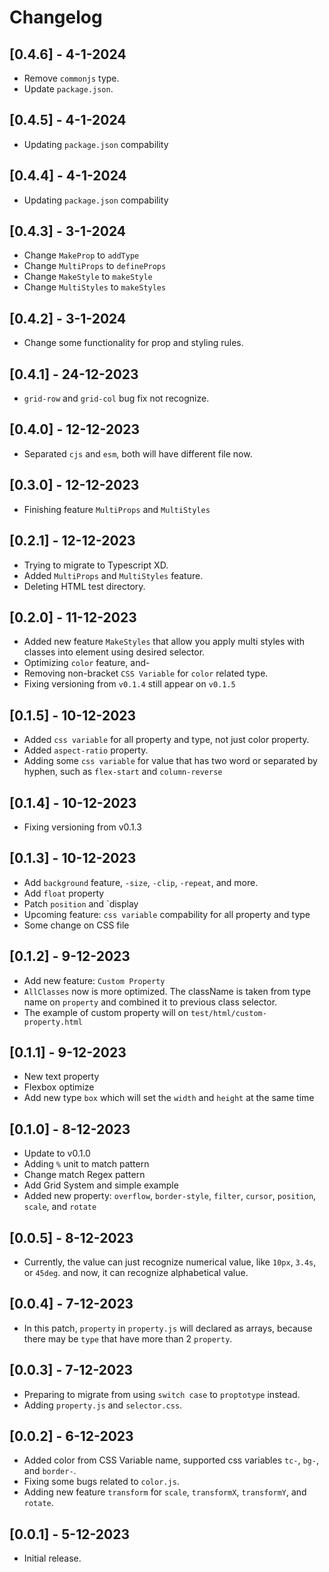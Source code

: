 # Changelog

## [0.4.6] - 4-1-2024

- Remove `commonjs` type.
- Update `package.json`.

## [0.4.5] - 4-1-2024

- Updating `package.json` compability

## [0.4.4] - 4-1-2024

- Updating `package.json` compability

## [0.4.3] - 3-1-2024

- Change `MakeProp` to `addType`
- Change `MultiProps` to `defineProps`
- Change `MakeStyle` to `makeStyle`
- Change `MultiStyles` to `makeStyles`

## [0.4.2] - 3-1-2024

- Change some functionality for prop and styling rules.

## [0.4.1] - 24-12-2023

- `grid-row` and `grid-col` bug fix not recognize.

## [0.4.0] - 12-12-2023

- Separated `cjs` and `esm`, both will have different file now.

## [0.3.0] - 12-12-2023

- Finishing feature `MultiProps` and `MultiStyles`

## [0.2.1] - 12-12-2023

- Trying to migrate to Typescript XD.
- Added `MultiProps` and `MultiStyles` feature.
- Deleting HTML test directory.

## [0.2.0] - 11-12-2023

- Added new feature `MakeStyles` that allow you apply multi styles with classes into element using desired selector.
- Optimizing `color` feature, and-
- Removing non-bracket `CSS Variable` for `color` related type.
- Fixing versioning from `v0.1.4` still appear on `v0.1.5`

## [0.1.5] - 10-12-2023

- Added `css variable` for all property and type, not just color property.
- Added `aspect-ratio` property.
- Adding some `css variable` for value that has two word or separated by hyphen, such as `flex-start` and `column-reverse`

## [0.1.4] - 10-12-2023

- Fixing versioning from v0.1.3

## [0.1.3] - 10-12-2023

- Add `background` feature, `-size`, `-clip`, `-repeat`, and more.
- Add `float` property
- Patch `position` and `display
- Upcoming feature: `css variable` compability for all property and type
- Some change on CSS file

## [0.1.2] - 9-12-2023

- Add new feature: `Custom Property`
- `AllClasses` now is more optimized. The className is taken from type name on `property` and combined it to previous class selector.
- The example of custom property will on `test/html/custom-property.html`

## [0.1.1] - 9-12-2023

- New text property
- Flexbox optimize
- Add new type `box` which will set the `width` and `height` at the same time

## [0.1.0] - 8-12-2023

- Update to v0.1.0
- Adding `%` unit to match pattern
- Change match Regex pattern
- Add Grid System and simple example
- Added new property: `overflow`, `border-style`, `filter`, `cursor`, `position`, `scale`, and `rotate`

## [0.0.5] - 8-12-2023

- Currently, the value can just recognize numerical value, like `10px`, `3.4s`, or `45deg`. and now, it can recognize alphabetical value.

## [0.0.4] - 7-12-2023

- In this patch, `property` in `property.js` will declared as arrays, because there may be `type` that have more than 2 `property`.

## [0.0.3] - 7-12-2023

- Preparing to migrate from using `switch case` to `proptotype` instead.
- Adding `property.js` and `selector.css`.

## [0.0.2] - 6-12-2023

- Added color from CSS Variable name, supported css variables `tc-`, `bg-`, and `border-`.
- Fixing some bugs related to `color.js`.
- Adding new feature `transform` for `scale`, `transformX`, `transformY`, and `rotate`.

## [0.0.1] - 5-12-2023

- Initial release.
